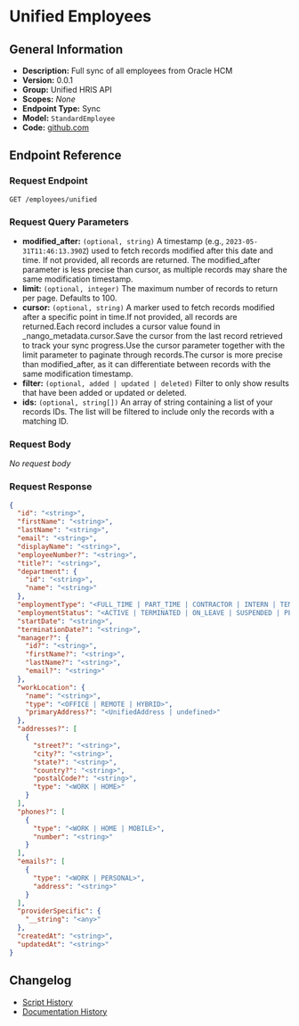<!-- BEGIN GENERATED CONTENT -->
# Unified Employees

## General Information

- **Description:** Full sync of all employees from Oracle HCM
- **Version:** 0.0.1
- **Group:** Unified HRIS API
- **Scopes:** _None_
- **Endpoint Type:** Sync
- **Model:** `StandardEmployee`
- **Code:** [github.com](https://github.com/NangoHQ/integration-templates/tree/main/integrations/oracle-hcm/syncs/unified-employees.ts)


## Endpoint Reference

### Request Endpoint

`GET /employees/unified`

### Request Query Parameters

- **modified_after:** `(optional, string)` A timestamp (e.g., `2023-05-31T11:46:13.390Z`) used to fetch records modified after this date and time. If not provided, all records are returned. The modified_after parameter is less precise than cursor, as multiple records may share the same modification timestamp.
- **limit:** `(optional, integer)` The maximum number of records to return per page. Defaults to 100.
- **cursor:** `(optional, string)` A marker used to fetch records modified after a specific point in time.If not provided, all records are returned.Each record includes a cursor value found in _nango_metadata.cursor.Save the cursor from the last record retrieved to track your sync progress.Use the cursor parameter together with the limit parameter to paginate through records.The cursor is more precise than modified_after, as it can differentiate between records with the same modification timestamp.
- **filter:** `(optional, added | updated | deleted)` Filter to only show results that have been added or updated or deleted.
- **ids:** `(optional, string[])` An array of string containing a list of your records IDs. The list will be filtered to include only the records with a matching ID.

### Request Body

_No request body_

### Request Response

```json
{
  "id": "<string>",
  "firstName": "<string>",
  "lastName": "<string>",
  "email": "<string>",
  "displayName": "<string>",
  "employeeNumber?": "<string>",
  "title?": "<string>",
  "department": {
    "id": "<string>",
    "name": "<string>"
  },
  "employmentType": "<FULL_TIME | PART_TIME | CONTRACTOR | INTERN | TEMPORARY | OTHER>",
  "employmentStatus": "<ACTIVE | TERMINATED | ON_LEAVE | SUSPENDED | PENDING>",
  "startDate": "<string>",
  "terminationDate?": "<string>",
  "manager?": {
    "id?": "<string>",
    "firstName?": "<string>",
    "lastName?": "<string>",
    "email?": "<string>"
  },
  "workLocation": {
    "name": "<string>",
    "type": "<OFFICE | REMOTE | HYBRID>",
    "primaryAddress?": "<UnifiedAddress | undefined>"
  },
  "addresses?": [
    {
      "street?": "<string>",
      "city?": "<string>",
      "state?": "<string>",
      "country?": "<string>",
      "postalCode?": "<string>",
      "type": "<WORK | HOME>"
    }
  ],
  "phones?": [
    {
      "type": "<WORK | HOME | MOBILE>",
      "number": "<string>"
    }
  ],
  "emails?": [
    {
      "type": "<WORK | PERSONAL>",
      "address": "<string>"
    }
  ],
  "providerSpecific": {
    "__string": "<any>"
  },
  "createdAt": "<string>",
  "updatedAt": "<string>"
}
```

## Changelog

- [Script History](https://github.com/NangoHQ/integration-templates/commits/main/integrations/oracle-hcm/syncs/unified-employees.ts)
- [Documentation History](https://github.com/NangoHQ/integration-templates/commits/main/integrations/oracle-hcm/syncs/unified-employees.md)

<!-- END  GENERATED CONTENT -->

